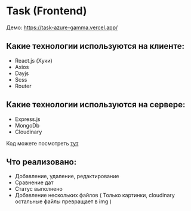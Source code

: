 # Task (Frontend)

Демо:  https://task-azure-gamma.vercel.app/

## Какие технологии используются на клиенте:
- React.js (Хуки)
- Axios
- Dayjs
- Scss
- Router

## Какие технологии используются на сервере:
- Express.js
- MongoDb
- Cloudinary

Код можете посмотреть [тут](https://github.com/nurlan-dev-tiul/task-api)

## Что реализовано:
- Добавление, удаление, редактирование
- Сравнение дат
- Статус выполнено
- Добавление нескольких файлов ( Только картинки, cloudinary остальные файлы превращает в img )


